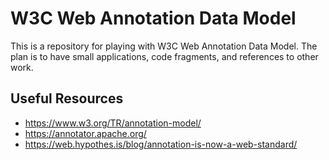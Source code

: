 # W3C Web Annotation Data Model

This is a repository for playing with W3C Web Annotation Data Model. The plan is to have small applications, code fragments, and references to other work.


## Useful Resources

* https://www.w3.org/TR/annotation-model/
* https://annotator.apache.org/
* https://web.hypothes.is/blog/annotation-is-now-a-web-standard/
